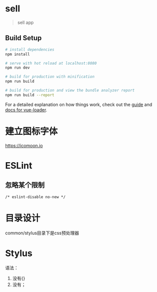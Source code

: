 # sell

> sell app

## Build Setup

``` bash
# install dependencies
npm install

# serve with hot reload at localhost:8080
npm run dev

# build for production with minification
npm run build

# build for production and view the bundle analyzer report
npm run build --report
```

For a detailed explanation on how things work, check out the [guide](http://vuejs-templates.github.io/webpack/) and [docs for vue-loader](http://vuejs.github.io/vue-loader).

# 建立图标字体

https://icomoon.io

# ESLint

## 忽略某个限制

```vue
/* eslint-disable no-new */
```

# 目录设计

common/stylus目录下是css预处理器

# Stylus

语法：

1. 没有{}
2. 没有；